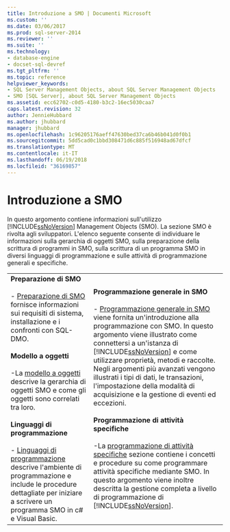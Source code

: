 ```yaml
---
title: Introduzione a SMO | Documenti Microsoft
ms.custom: ''
ms.date: 03/06/2017
ms.prod: sql-server-2014
ms.reviewer: ''
ms.suite: ''
ms.technology:
- database-engine
- docset-sql-devref
ms.tgt_pltfrm: ''
ms.topic: reference
helpviewer_keywords:
- SQL Server Management Objects, about SQL Server Management Objects
- SMO [SQL Server], about SQL Server Management Objects
ms.assetid: ecc62702-c0d5-4180-b3c2-16ec5030caa7
caps.latest.revision: 32
author: JennieHubbard
ms.author: jhubbard
manager: jhubbard
ms.openlocfilehash: 1c96205176aeff47630bed37ca6b46b041d0f0b1
ms.sourcegitcommit: 5dd5cad0c1bbd308471d6c885f516948ad67dfcf
ms.translationtype: MT
ms.contentlocale: it-IT
ms.lasthandoff: 06/19/2018
ms.locfileid: "36169857"
---
```

# <a name="getting-started-in-smo"></a>Introduzione a SMO
  In questo argomento contiene informazioni sull'utilizzo [!INCLUDE[ssNoVersion](../../includes/ssnoversion-md.md)] Management Objects (SMO). La sezione SMO è rivolta agli sviluppatori. L'elenco seguente consente di individuare le informazioni sulla gerarchia di oggetti SMO, sulla preparazione della scrittura di programmi in SMO, sulla scrittura di un programma SMO in diversi linguaggi di programmazione e sulle attività di programmazione generali e specifiche.  
  
|||  
|-|-|  
|**Preparazione di SMO**<br /><br /> -   [Preparazione di SMO](../../database-engine/dev-guide/preparing-to-use-smo.md) fornisce informazioni sui requisiti di sistema, installazione e i confronti con SQL-DMO.<br /><br /> **Modello a oggetti**<br /><br /> -La [modello a oggetti](smo-object-model.md) descrive la gerarchia di oggetti SMO e come gli oggetti sono correlati tra loro.<br /><br /> **Linguaggi di programmazione**<br /><br /> -   [Linguaggi di programmazione](smo-programming-languages.md) descrive l'ambiente di programmazione e include le procedure dettagliate per iniziare a scrivere un programma SMO in c# e Visual Basic.|**Programmazione generale in SMO**<br /><br /> -   [Programmazione generale in SMO](create-program/creating-smo-programs.md) viene fornita un'introduzione alla programmazione con SMO. In questo argomento viene illustrato come connettersi a un'istanza di [!INCLUDE[ssNoVersion](../../includes/ssnoversion-md.md)] e come utilizzare proprietà, metodi e raccolte. Negli argomenti più avanzati vengono illustrati i tipi di dati, le transazioni, l'impostazione della modalità di acquisizione e la gestione di eventi ed eccezioni.<br /><br /> **Programmazione di attività specifiche**<br /><br /> -La [programmazione di attività specifiche](tasks/programming-specific-tasks.md) sezione contiene i concetti e procedure su come programmare attività specifiche mediante SMO. In questo argomento viene inoltre descritta la gestione completa a livello di programmazione di [!INCLUDE[ssNoVersion](../../includes/ssnoversion-md.md)].|  
  
  